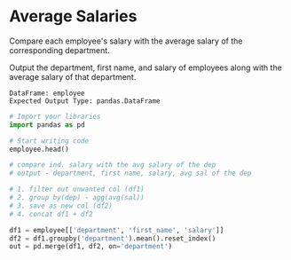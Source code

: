 # Average Salaries

Compare each employee's salary with the average salary of the corresponding department.

Output the department, first name, and salary of employees along with the average salary of that department.

```
DataFrame: employee
Expected Output Type: pandas.DataFrame
```

```python
# Import your libraries
import pandas as pd

# Start writing code
employee.head()

# compare ind. salary with the avg salary of the dep
# output - department, first name, salary, avg sal of the dep

# 1. filter out unwanted col (df1)
# 2. group by(dep) - agg(avg(sal))
# 3. save as new col (df2)
# 4. concat df1 + df2

df1 = employee[['department', 'first_name', 'salary']]
df2 = df1.groupby('department').mean().reset_index()
out = pd.merge(df1, df2, on='department')
```